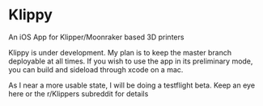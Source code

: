 # Klippy
An iOS App for Klipper/Moonraker based 3D printers


Klippy is under development. My plan is to keep the master branch deployable at all times. If you wish to use the app in its preliminary mode, you can build and sideload through xcode on a mac. 

As I near a more usable state, I will be doing a testflight beta. Keep an eye here or the r/Klippers subreddit for details
